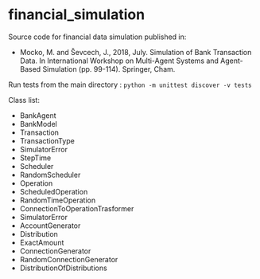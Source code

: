 # financial_simulation

Source code for financial data simulation published in:
* Mocko, M. and Ševcech, J., 2018, July. Simulation of Bank Transaction Data. In International Workshop on Multi-Agent Systems and Agent-Based Simulation (pp. 99-114). Springer, Cham.


Run tests from the main directory : 
`
python -m unittest discover -v tests
`

Class list:
- BankAgent
- BankModel
- Transaction
- TransactionType
- SimulatorError
- StepTime
- Scheduler
- RandomScheduler
- Operation
- ScheduledOperation
- RandomTimeOperation
- ConnectionToOperationTrasformer
- SimulatorError
- AccountGenerator
- Distribution
- ExactAmount
- ConnectionGenerator
- RandomConnectionGenerator
- DistributionOfDistributions
